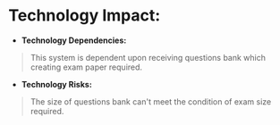 # Technology Impact: #

  * **Technology Dependencies:**

> This system is dependent upon receiving questions bank which creating exam paper required.

  * **Technology Risks:**

> The size of questions bank can't meet the condition of exam size required.
